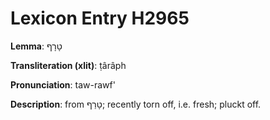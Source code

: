 # Lexicon Entry H2965

**Lemma**: טָרָף

**Transliteration (xlit)**: ṭârâph

**Pronunciation**: taw-rawf'

**Description**:
from טָרַף; recently torn off, i.e. fresh; pluckt off.
